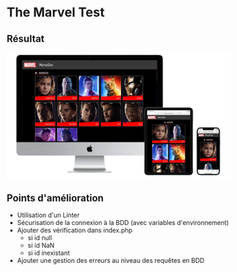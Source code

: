 # The Marvel Test

## Résultat

![Ceci est un exemple d’image](./sources/Pres%20Marvel%20test.jpg)

## Points d'amélioration

* Utilisation d'un Linter
* Sécurisation de la connexion à la BDD (avec variables d'environnement)
* Ajouter des vérification dans index.php
  * si id null
  * si id NaN
  * si id inexistant
* Ajouter une gestion des erreurs au niveau des requêtes en BDD
